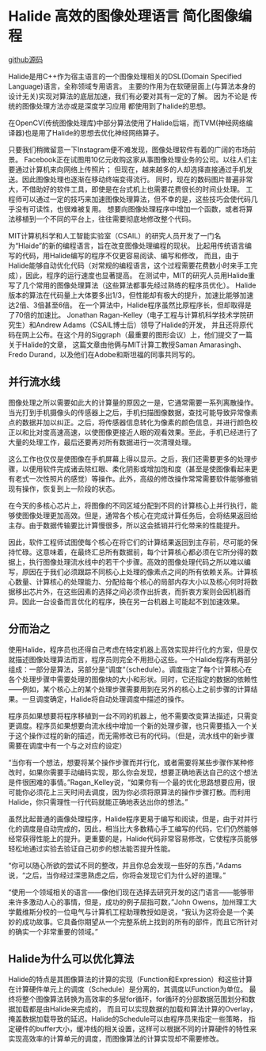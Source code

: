  # Halide 高效的图像处理语言 简化图像编程
 
 [github源码](https://github.com/halide/Halide)

Halide是用C++作为宿主语言的一个图像处理相关的DSL(Domain Specified Language)语言，全称领域专用语言。
主要的作用为在软硬层面上(与算法本身的设计无关)实现对算法的底层加速，我们有必要对其有一定的了解。
因为不论是 传统的图像处理方法亦或是深度学习应用 都使用到了halide的思想。

在OpenCV(传统图像处理库)中部分算法使用了Halide后端，而TVM(神经网络编译器)也是用了Halide的思想去优化神经网络算子。

只要我们稍微留意一下Instagram便不难发现，图像处理软件有着的广阔的市场前景。
Facebook正在试图用10亿元收购这家从事图像处理业务的公司。以往人们主要通过计算机来向网络上传照片；
但现在，越来越多的人却选择直接通过手机发送。因此图像处理也逐渐在移动终端变得流行。
同时，现在的数码图片普遍非常大，不借助好的软件工具，即使是在台式机上也需要花费很长的时间业处理。
工程师可以通过一定的技巧来加速图像处理算法，但不幸的是，这些技巧会使代码几乎没有可读性，也很难被复用。
想要向图像处理程序中增加一个函数，或者将算法移植到一个不同的平台上，往往需要彻底地修改整个代码。


MIT计算机科学和人工智能实验室（CSAIL）的研究人员开发了一门名为“Hlaide”的新的编程语言，旨在改变图像处理编程的现状。
比起用传统语言编写的代码，用Halide编写的程序不仅更容易阅读、编写和修改，
而且，由于Halide能够自动优化代码（对常规的编程语言，这个过程需要花费数小时来手工完成），因此，程序的运行速度也显著提高。
在测试中，MIT的研究人员用Halide重写了几个常用的图像处理算法（这些算法都事先经过熟练的程序员优化）。
Halide版本的算法在代码量上大体要多出1/3，但性能却有极大的提升，加速比能够加速达2倍、3倍甚至6倍。
在一个算法中，Halide程序虽然比原程序长，但却取得是了70倍的加速比。
Jonathan Ragan-Kelley（电子工程与计算机科学技术学院研究生）和Andrew Adams（CSAIL博士后）领导了Halide的开发，
并且还将原代码在网上公布。在这个月的Siggraph（最重要的图形会议）上，他们提交了一篇关于Halide的文章，
这篇文章由他俩与MIT计算工教授Saman Amarasingh、Fredo Durand，以及他们在Adobe和斯坦福的同事共同写的。

## 并行流水线

图像处理之所以需要如此大的计算量的原因之一是，它通常需要一系列离散操作。当光打到手机摄像头的传感器上之后，手机扫描图像数据，查找可能导致异常像素点的数据并加以纠正。之后，将传感器信息转化为像素的颜色信息，并进行颜色校正以和比对度高速高速，以使图像更接近人眼的观看效果。至此，手机已经进行了大量的处理工作，最后还要再对所有数据进行一次清理处理。

这么工作也仅仅是使图像在手机屏幕上得以显示。之后，我们还需要更多的处理步骤，以便用软件完成诸去除红眼、柔化阴影或增加饱和度（甚至是使图像看起来更有老式一次性照片的感觉）等操作。此外，高级的修改操作常常需要软件能够撤销现有操作，恢复到上一阶段的状态。

在今天的多核心芯片上，将图像的不同区域分配到不同的计算核心上并行执行，能够使图像处理更加高效。但是，通常各个核心在完成计算任务后，会将结果返回给主存。由于数据传输要比计算慢很多，所以这会抵销并行化带来的性能提升。

因此，软件工程师试图使每个核心在将它们的计算结果返回到主存前，尽可能的保持忙碌。这意味着，在最终汇总所有数据前，每个计算核心都必须在它所分得的数据上，执行图像处理流水线中的若干个步骤。高效的图像处理代码之所以难以编写，原因在于我们必须跟踪不同核心上处理的像素点之间的所有依赖关系。计算核心数量、计算核心的处理能力、分配给每个核心的局部内存大小以及核心何时将数据移出芯片外，在这些因素的选择之间必须作出折衷，而折衷方案则会因机器而异。因此一台设备而言优化的程序，换在另一台机器上可能起不到加速效果。


## 分而治之

使用Halide，程序员也还得自己考虑在特定机器上高效实现并行化的方案，但是仅就描述图像处理算法而言，程序员则完全不用担心这些。一个Halide程序有两部分组成：一部分是算法，另部分是“调度“（schedule）。调度指定了每个计算核心在各个处理步骤中需要处理的图像块的大小和形状。同时，它还指定的数据的依赖性——例如，某个核心上的某个处理步骤需要用到在另外的核心上之前步骤的计算结果。一旦调度确定，Halide将自动处理调度中描述的操作。

程序员如果想要将程序移植到一台不同的机器上，他不需要改变算法描述，只需变更调度。程序员如果想要向流水线中增加一个新的处理步骤，也只需要插入一个关于这个操作过程的新的描述，而无需修改已有的代码。（但是，流水线中的新步骤需要在调度中有一个与之对应的设定）

“当你有一个想法，想要将某个操作步骤而并行化，或者需要将某些步骤作某种修改时，如果你需要手动编码实现，那么你会发现，想要正确地表达自己的这个想法是件很困难的事情。”Ragan_Kelley说，“如果你有一个最的优化思路想要应用，很可能你必须花上三天时间去调度，因为你必须将原算法的操作步骤打散。而利用Halide，你只需理性一行代码就能正确地表达出你的想法。”

虽然比起普通的画像处理程序，Halide程序更易于编写和阅读，但是，由于对并行化的调度是自动完成的，因此，相当比大多数精心手工编写的代码，它们仍然能够经常获得性能上的提升。更重要的是，Halide代码非常容易修改，它使程序员能够轻松地通过实验去验证自己初步的想法能否提升性能。

“你可以随心所欲的尝试不同的整改，并且你总会发现一些好的东西，”Adams说，“之后，当你经过深思熟虑之后，你将会发现它们为什么好的道理。”

“使用一个领域相关的语言——像他们现在选择去研究开发的这门语言——能够带来许多激动人心的事情，但是，成功的例子屈指可数，”John Owens，加州理工大学戴维斯分校的一位电气与计算机工程助理教授如是说，“我认为这将会是一个美妙的成功故事。它具备你期望从一个完整系统上找到的所有的部件，而且它所针对的确实一个非常重要的领域。” 

## Halide为什么可以优化算法

Halide的特点是其图像算法的计算的实现（Function和Expression）和这些计算在计算硬件单元上的调度（Schedule）是分离的，其调度以Function为单位。
最终将整个图像算法转换为高效率的多层for循环，for循环的分部数据范围划分和数据加载都是由Halide来完成的，
而且可以实现数据的加载和算法计算的Overlay，掩盖数据加载导致的延迟。Halide的Schedule可以由程序员来指定一些策略，
指定硬件的buffer大小，缓冲线的相关设置，这样可以根据不同的计算硬件的特性来实现高效率的计算单元的调度，而图像算法的计算实现却不需要修改。





